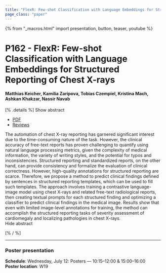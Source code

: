 ```yaml
---
title: "FlexR: Few-shot Classification with Language Embeddings for Structured Reporting of Chest X-rays"
page_class: "paper"
---
```


{% from "_macros.html" import presentation, button, teaser, youtube %}

# P162 - FlexR: Few-shot Classification with Language Embeddings for Structured Reporting of Chest X-rays

#### Matthias Keicher, Kamilia Zaripova, Tobias Czempiel, Kristina Mach, Ashkan Khakzar, Nassir Navab


[% .details %]
<a class="toggle_visibility" data-selector=".abstract" data-level="3">Show abstract</a>
- <a href="https://openreview.net/pdf?id=wiN5LQThnIV">PDF</a>
- <a href="https://openreview.net/forum?id=wiN5LQThnIV">Reviews</a>

<p>
    <span class="abstract">
        The automation of chest X-ray reporting has garnered significant interest due to the time-consuming nature of the task. However, the clinical accuracy of free-text reports has proven challenging to quantify using natural language processing metrics, given the complexity of medical information, the variety of writing styles, and the potential for typos and inconsistencies. Structured reporting and standardized reports, on the other hand, can provide consistency and formalize the evaluation of clinical correctness. However, high-quality annotations for structured reporting are scarce. Therefore, we propose a method to predict clinical findings defined by sentences in structured reporting templates, which can be used to fill such templates. The approach involves training a contrastive language-image model using chest X-rays and related free-text radiological reports, then creating textual prompts for each structured finding and optimizing a classifier to predict clinical findings in the medical image. Results show that even with limited image-level annotations for training, the method can accomplish the structured reporting tasks of severity assessment of cardiomegaly and localizing pathologies in chest X-rays.
        <br>
        <span class="actions"><a class="toggle_visibility" data-level="2">Hide abstract</a></span>
    </span>
</p>
[% / %]

---


### Poster presentation

**Schedule**: Wednesday, July 12: Posters — 10:15–12:00 & 15:00–16:00<br>
**Poster location**: W19

